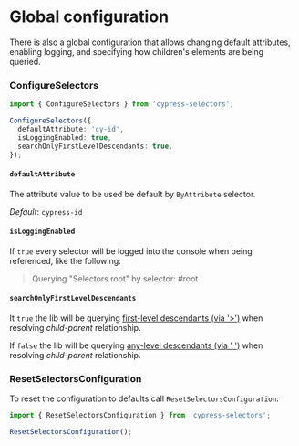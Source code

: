 # Global configuration

There is also a global configuration that allows changing default attributes, enabling logging, and specifying how children's elements are being queried.

### ConfigureSelectors

```typescript
import { ConfigureSelectors } from 'cypress-selectors';

ConfigureSelectors({
  defaultAttribute: 'cy-id',
  isLoggingEnabled: true,
  searchOnlyFirstLevelDescendants: true,
});
```

#### `defaultAttribute`

The attribute value to be used be default by `ByAttribute` selector.

_Default_: `cypress-id`

#### `isLoggingEnabled`

If `true` every selector will be logged into the console when being referenced, like the following:

> Querying "Selectors.root" by selector: #root

#### `searchOnlyFirstLevelDescendants`

It `true` the lib will be querying [first-level descendants (via '>')](https://api.jquery.com/child-selector/) when resolving _child-parent_ relationship.

If `false` the lib will be querying [any-level descendants (via ' ')](https://api.jquery.com/descendant-selector/) when resolving _child-parent_ relationship.

### ResetSelectorsConfiguration

To reset the configuration to defaults call `ResetSelectorsConfiguration`:

```typescript
import { ResetSelectorsConfiguration } from 'cypress-selectors';

ResetSelectorsConfiguration();
```
